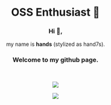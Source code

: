 <body>
  <h1 align=center>OSS Enthusiast 🎩</h1>
  <div class="head" align=center>
    <h3>Hi 👋, </h3>
    <p>my name is <b>hands</b> (stylized as hand7s).</p>
    <h3>Welcome to my github page.</h3>
  </div>
  <br>
  <div class="body" align=center>
    <p href="https://github.com/s0me1newithhand7s">
      <img align="center" src="https://github-readme-stats.vercel.app/api?username=s0me1newithhand7s&show_icons=true&theme=transparent"/>
    </p>
    <p href="https://github.com/s0me1newithhand7s">
      <img align="center" src="https://github-readme-stats.vercel.app/api/top-langs/?username=s0me1newithhand7s&show_icons=true&layout=compact&theme=transparent"/>
    </p>
  </div>
</body>
